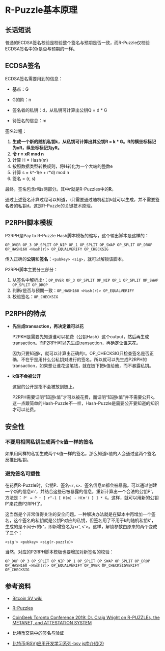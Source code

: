 # R-Puzzle基本原理

## 长话短说

普通的ECDSA签名校验是校验整个签名与预期是否一致，而R-Puzzle仅校验ECDSA签名中的r是否与预期的一样。

## ECDSA签名

ECDSA签名需要用到的信息：

* 基点：G
* G的阶：n

* 签名者的私钥：d，从私钥可计算出公钥Q = d * G
* 待签名的信息：m

签名过程：

1. **生成一个新的随机私钥k，从私钥可计算出其公钥R = k * G。R的横坐标标记为xR，纵坐标标记为yR。**
2. **令 r = xR mod n**
3. 计算 H = Hash(m)
4. 按照数据类型转换规则，将H转化为一个大端的整数e
5. 计算 s = k^-1(e + r*d) mod n
6. 签名 = (r, s)

最终，签名包含r和s两部分。其中**r**就是R-Puzzles中的**R**。

通过上述签名计算过程可以知道，r只需要通过随机私钥k就可以生成，并不需要签名者的私钥d。这是R-Puzzle的关键技术原理。

## P2RPH脚本模板

P2RPH是Pay to R-Puzzle Hash脚本模板的缩写，这个输出脚本是这样的：

`OP_OVER OP_3 OP_SPLIT OP_NIP OP_1 OP_SPLIT OP_SWAP OP_SPLIT OP_DROP OP_HASH160 <Hash(r)> OP_EQUALVERIFY OP_CHECKSIG`

传入正确的**公钥**和**签名**：`<pubkey> <sig>`，就可以解锁该脚本。

P2RPH脚本主要分三部分：

1. 从签名中解析出r：`OP_OVER OP_3 OP_SPLIT OP_NIP OP_1 OP_SPLIT OP_SWAP OP_SPLIT OP_DROP`
2. 判断r是否与预期一致：`OP_HASH160 <Hash(r)> OP_EQUALVERIFY`
3. 校验签名：`OP_CHECKSIG`

## P2RPH的特点

* **先生成transaction，再决定谁可以花**

  P2PKH是需要先知道谁可以花费（公钥Hash）这个output，然后再生成transaction。而P2RPH可以先生成transaction，再确定让谁来花。

  因为只要知道k，就可以计算出正确的r。OP_CHECKSIG只检查签名是否正确，不在乎是用什么公私钥对进行的签名。所以就可以先生成P2RPH的transaction，如果想让谁花这笔钱，就在链下把k值给他，而不暴露私钥。

* **k值不会被公开**

  这里的公开是指不会被放到链上。

  P2RPH需要证明“知道k值”才可以被花费，而证明“知道k值”并不需要公开k。这一点跟简单的Hash-Puzzle不一样，Hash-Puzzle是需要公开要知道的知识才可以花费。

## 安全性

### 不要用相同私钥生成两个k值一样的签名

如果用同样的私钥生成两个k值一样的签名，那么知道k值的人会通过这两个签名反推出私钥。

### 避免签名可塑性

在花费R-Puzzle时，公钥P、签名`<r,s>`、签名信息m都会被暴露。可以通过创建一个新的信息m'，并结合这些已被暴露的信息，重新计算出一个合法的公钥P'。方法是： `P' = P + [ r^-1 [ H(m) - H(m') ] ] * G`。这样，就可以用新的公钥P'来花费P2RPH了。

这当然是个非常值得关注的安全问题。一种解决办法就是在脚本中再增加一个签名，这个签名的私钥就是公钥P对应的私钥，但签名用了不用于k的随机私钥k'，生成的是不同于r的r'，即新增签名为<r', s'>。这样，解锁参数由原来的两个变成了三个：

`<sig'> <pubkey> <sig(r-puzzle)>`

当然，对应的P2RPH脚本模板也要增加对新签名的校验：

`OP_DUP OP_3 OP_SPLIT OP_NIP OP_1 OP_SPLIT OP_SWAP OP_SPLIT OP_DROP OP_HASH160 <Hash(r)> OP_EQUALVERIFY OP_OVER OP_CHECKSIGVERIFY OP_CHECKSIG`

## 参考资料

* [Bitcoin SV wiki](https://wiki.bitcoinsv.io/index.php/R-Puzzles)

* [R-Puzzles](https://www.youtube.com/watch?v=CqqTCsLzbEA)

* [CoinGeek Toronto Conference 2019: Dr. Craig Wright on R-PUZZLEs, the METANET, and ATTESTATION SYSTEM](https://www.youtube.com/watch?v=9EHKvNuRc0A)

* [比特币交易中的签名与验证](https://www.jianshu.com/p/a21b7d72532f)

* [比特币(BSV)应用开发学习系列-bsv js库介绍(2)](https://zhuanlan.zhihu.com/p/84294136)

  





